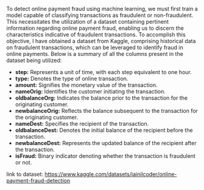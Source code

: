 To detect online payment fraud using machine learning, we must first train a model capable of classifying transactions as fraudulent or non-fraudulent. This necessitates the utilization of a dataset containing pertinent information regarding online payment fraud, enabling us to discern the characteristics indicative of fraudulent transactions. To accomplish this objective, I have obtained a dataset from Kaggle, comprising historical data on fraudulent transactions, which can be leveraged to identify fraud in online payments. Below is a summary of all the columns present in the dataset being utilized:

- **step:** Represents a unit of time, with each step equivalent to one hour.
- **type:** Denotes the type of online transaction.
- **amount:** Signifies the monetary value of the transaction.
- **nameOrig:** Identifies the customer initiating the transaction.
- **oldbalanceOrg:** Indicates the balance prior to the transaction for the originating customer.
- **newbalanceOrig:** Reflects the balance subsequent to the transaction for the originating customer.
- **nameDest:** Specifies the recipient of the transaction.
- **oldbalanceDest:** Denotes the initial balance of the recipient before the transaction.
- **newbalanceDest:** Represents the updated balance of the recipient after the transaction.
- **isFraud:** Binary indicator denoting whether the transaction is fraudulent or not.

link to dataset: https://www.kaggle.com/datasets/jainilcoder/online-payment-fraud-detection
